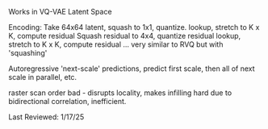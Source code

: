 Works in VQ-VAE Latent Space

Encoding:
Take 64x64 latent, squash to 1x1, quantize.
lookup, stretch to K x K, compute residual
Squash residual to 4x4, quantize residual
lookup, stretch to K x K, compute residual
...
very similar to RVQ but with 'squashing'

Autoregressive 'next-scale' predictions,
predict first scale, then all of next scale in parallel, etc.

raster scan order bad - disrupts locality, makes infilling hard due to bidirectional correlation, inefficient.

Last Reviewed: 1/17/25
